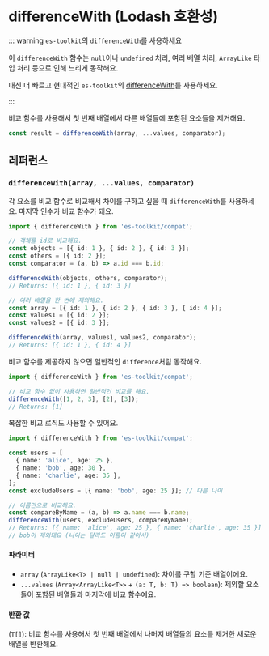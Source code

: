 # differenceWith (Lodash 호환성)

::: warning `es-toolkit`의 `differenceWith`를 사용하세요

이 `differenceWith` 함수는 `null`이나 `undefined` 처리, 여러 배열 처리, `ArrayLike` 타입 처리 등으로 인해 느리게 동작해요.

대신 더 빠르고 현대적인 `es-toolkit`의 [differenceWith](../../array/differenceWith.md)를 사용하세요.

:::

비교 함수를 사용해서 첫 번째 배열에서 다른 배열들에 포함된 요소들을 제거해요.

```typescript
const result = differenceWith(array, ...values, comparator);
```

## 레퍼런스

### `differenceWith(array, ...values, comparator)`

각 요소를 비교 함수로 비교해서 차이를 구하고 싶을 때 `differenceWith`를 사용하세요. 마지막 인수가 비교 함수가 돼요.

```typescript
import { differenceWith } from 'es-toolkit/compat';

// 객체를 id로 비교해요.
const objects = [{ id: 1 }, { id: 2 }, { id: 3 }];
const others = [{ id: 2 }];
const comparator = (a, b) => a.id === b.id;

differenceWith(objects, others, comparator);
// Returns: [{ id: 1 }, { id: 3 }]

// 여러 배열을 한 번에 제외해요.
const array = [{ id: 1 }, { id: 2 }, { id: 3 }, { id: 4 }];
const values1 = [{ id: 2 }];
const values2 = [{ id: 3 }];

differenceWith(array, values1, values2, comparator);
// Returns: [{ id: 1 }, { id: 4 }]
```

비교 함수를 제공하지 않으면 일반적인 `difference`처럼 동작해요.

```typescript
import { differenceWith } from 'es-toolkit/compat';

// 비교 함수 없이 사용하면 일반적인 비교를 해요.
differenceWith([1, 2, 3], [2], [3]);
// Returns: [1]
```

복잡한 비교 로직도 사용할 수 있어요.

```typescript
import { differenceWith } from 'es-toolkit/compat';

const users = [
  { name: 'alice', age: 25 },
  { name: 'bob', age: 30 },
  { name: 'charlie', age: 35 },
];
const excludeUsers = [{ name: 'bob', age: 25 }]; // 다른 나이

// 이름만으로 비교해요.
const compareByName = (a, b) => a.name === b.name;
differenceWith(users, excludeUsers, compareByName);
// Returns: [{ name: 'alice', age: 25 }, { name: 'charlie', age: 35 }]
// bob이 제외돼요 (나이는 달라도 이름이 같아서)
```

#### 파라미터

- `array` (`ArrayLike<T> | null | undefined`): 차이를 구할 기준 배열이에요.
- `...values` (`Array<ArrayLike<T>>` + `(a: T, b: T) => boolean`): 제외할 요소들이 포함된 배열들과 마지막에 비교 함수예요.

#### 반환 값

(`T[]`): 비교 함수를 사용해서 첫 번째 배열에서 나머지 배열들의 요소를 제거한 새로운 배열을 반환해요.
